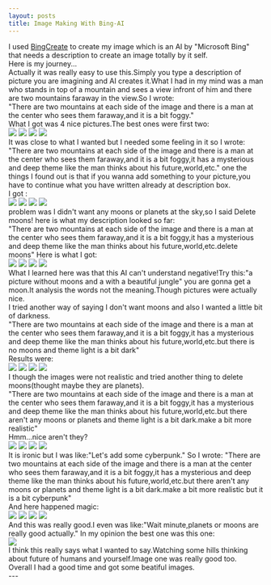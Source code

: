 ```yaml
---
layout: posts
title: Image Making With Bing-AI
---
```

<div dir="ltr">
I used <a href="www.bing.com/create">BingCreate</a> to create my image which is an AI by "Microsoft Bing" that needs a description to create an image totally by it self.
<br>
Here is my journey...
<br>
Actually it was really easy to use this.Simply you type a description of picture you are imagining and AI creates it.What I had in my mind was a man who stands in top of a mountain and sees a view infront of him and there are two mountains faraway in the view.So I wrote:
<br>
"There are two mountains at each side of the image and there is a man at the center who sees them faraway,and it is a bit foggy."
<br>
What I got was 4 nice pictures.The best ones were first two:
<br>
<img src="/assets/images/ImagesPost5/Series1-1.jpg">
<img src="/assets/images/ImagesPost5/Series1-2.jpg">
<img src="/assets/images/ImagesPost5/Series1-3.jpg">
<img src="/assets/images/ImagesPost5/Series1-4.jpg">
<br>
It was close to what I wanted but I needed some feeling in it so I wrote:
<br>
"There are two mountains at each side of the image and there is a man at the center who sees them faraway,and it is a bit foggy,it has a mysterious and deep theme like the man thinks about his future,world,etc."
one the things I found out is that if you wanna add something to your picture,you have to continue what you have written already at description box.
<br>
I got :
<br>
<img src="/assets/images/ImagesPost5/Series2-1.jpg">
<img src="/assets/images/ImagesPost5/Series2-2.jpg">
<img src="/assets/images/ImagesPost5/Series2-3.jpg">
<img src="/assets/images/ImagesPost5/Series2-4.jpg">
<br>
problem was I didn't want any moons or planets at the sky,so I said Delete moons!
here is what my description looked so far:
<br>
"There are two mountains at each side of the image and there is a man at the center who sees them faraway,and it is a bit foggy,it has a mysterious and deep theme like the man thinks about his future,world,etc.delete moons"
Here is what I got:
<br>
<img src="/assets/images/ImagesPost5/Series3-1.jpg">
<img src="/assets/images/ImagesPost5/Series3-2.jpg">
<img src="/assets/images/ImagesPost5/Series3-3.jpg">
<img src="/assets/images/ImagesPost5/Series3-4.jpg">
<br>
What I learned here was that this AI can't understand negative!Try this:"a picture without moons and a with a beautiful jungle"
you are gonna get a moon.It analysis the words not the meaning.Though pictures were actually nice.
<br>
I tried another way of saying I don't want moons and also I wanted a little bit of darkness.
<br>
"There are two mountains at each side of the image and there is a man at the center who sees them faraway,and it is a bit foggy,it has a mysterious and deep theme like the man thinks about his future,world,etc.but there is no moons and theme light is a bit dark"
<br>
Results were:
<br>
<img src="/assets/images/ImagesPost5/Series4-1.jpg">
<img src="/assets/images/ImagesPost5/Series4-2.jpg">
<img src="/assets/images/ImagesPost5/Series4-3.jpg">
<img src="/assets/images/ImagesPost5/Series4-4.jpg">
<br>
I though the images were not realistic and tried another thing to delete moons(thought maybe they are planets).
<br>
"There are two mountains at each side of the image and there is a man at the center who sees them faraway,and it is a bit foggy,it has a mysterious and deep theme like the man thinks about his future,world,etc.but there aren't any moons or planets and theme light is a bit dark.make a bit more realistic"
<br>
Hmm...nice aren't they?
<br>
<img src="/assets/images/ImagesPost5/Series5-1.jpg">
<img src="/assets/images/ImagesPost5/Series5-2.jpg">
<img src="/assets/images/ImagesPost5/Series5-3.jpg">
<img src="/assets/images/ImagesPost5/Series5-4.jpg">
<br>
It is ironic but I was like:"Let's add some cyberpunk."
So I wrote:
"There are two mountains at each side of the image and there is a man at the center who sees them faraway,and it is a bit foggy,it has a mysterious and deep theme like the man thinks about his future,world,etc.but there aren't any moons or planets and theme light is a bit dark.make a bit more realistic but it is a bit cyberpunk"
<br>
And here happened magic:
<br>
<img src="/assets/images/ImagesPost5/Series6-1.jpg">
<img src="/assets/images/ImagesPost5/Series6-2.jpg">
<img src="/assets/images/ImagesPost5/Series6-3.jpg">
<img src="/assets/images/ImagesPost5/Series6-4.jpg">
<br>
And this was really good.I even was like:"Wait minute,planets or moons are really good actually."
In my opinion the best one was this one:
<br>
<img src="/assets/images/ImagesPost5/Series6-2.jpg">
<br>
I think this really says what I wanted to say.Watching some hills thinking about future of humans and yourself.Image one was really good too.
<br>
Overall I had a good time and got some beatiful images.






















</div>
---


